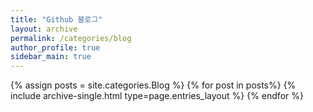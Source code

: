```yaml
---
title: "Github 블로그"  
layout: archive   
permalink: /categories/blog   
author_profile: true   
sidebar_main: true  
---
```


{% assign posts = site.categories.Blog %}
{% for post in posts%} {% include archive-single.html type=page.entries_layout %} {% endfor %}